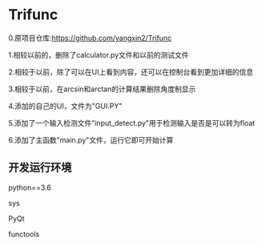 # Trifunc
0.原项目仓库:https://github.com/yangxin2/Trifunc

1.相较以前的，删除了calculator.py文件和以前的测试文件

2.相较于以前，除了可以在UI上看到内容，还可以在控制台看到更加详细的信息

3.相较于以前，在arcsin和arctan的计算结果删除角度制显示

4.添加的自己的UI，文件为"GUI.PY"

5.添加了一个输入检测文件"input_detect.py"用于检测输入是否是可以转为float

6.添加了主函数"main.py"文件，运行它即可开始计算
## 开发运行环境
python==3.6

sys

PyQt

functools
